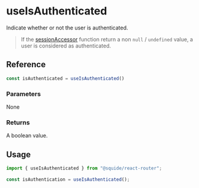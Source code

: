 # useIsAuthenticated

Indicate whether or not the user is authenticated.

> If the [sessionAccessor](/reference/runtime/runtime-class.md) function return a non `null` / `undefined` value, a user is considered as authenticated.

## Reference

```ts
const isAuthenticated = useIsAuthenticated()
```

### Parameters

None

### Returns

A boolean value.

## Usage

```ts
import { useIsAuthenticated } from "@squide/react-router";
 
const isAuthentication = useIsAuthenticated();
```
